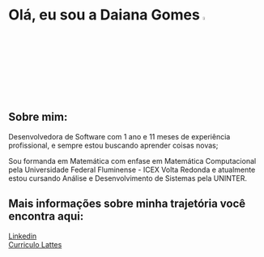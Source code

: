 # Olá, eu sou a Daiana Gomes <img src="https://user-images.githubusercontent.com/123089993/232804015-1dd57125-93c4-461c-a11c-1d62d2160d16.gif" width="4%">



## Sobre mim:
Desenvolvedora de Software com 1 ano e 11 meses de experiência profissional, e sempre estou buscando aprender coisas novas;

Sou formanda em Matemática com enfase em Matemática Computacional pela Universidade Federal Fluminense - ICEX Volta Redonda e atualmente estou cursando Análise e Desenvolvimento de Sistemas pela UNINTER.


## Mais informações sobre minha trajetória você encontra aqui:
[Linkedin](https://www.linkedin.com/in/daianagomes/) </br>
[Curriculo Lattes](http://lattes.cnpq.br/2831690283116015)</br>




